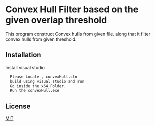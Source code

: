 

# Convex Hull Filter based on the given overlap threshold

This program construct Convex hulls from given file. along that it filter convex hulls from given threshold.




## Installation

Install visual studio 

```bash
  Please Locate , convexHull.sln
  build using visual studio and run 
  Go inside the x64 Folder.
  Run the convexHull.exe
```
    
## License

[MIT](https://choosealicense.com/licenses/mit/)